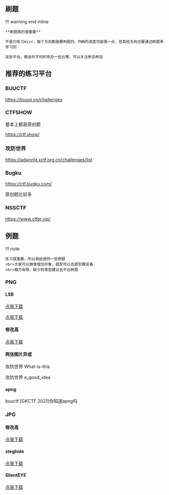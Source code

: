 ## **刷题**

!!! warning end inline

    **刷题真的很重要**
    
    不是只练习misc，每个方向都是要刷题的，PWN的进度可能慢一点，但其他方向也要通过刷题来学习的
    
    这些平台，都会时不时的举办一些比赛，可以关注参加参加



## **推荐的练习平台**


### BUUCTF

https://buuoj.cn/challenges

### CTFSHOW

基本上都是原创题

https://ctf.show/

### 攻防世界

https://adworld.xctf.org.cn/challenges/list

### Bugku

https://ctf.bugku.com/

原创题比较多

### NSSCTF

https://www.ctfer.vip/



## **例题**

!!! note

    练习很重要，所以我给提供一些例题
    <br>大家可以做做增加印象，题型可以去题型概览看
    <br>精力有限，缺少的类型建议去平台刷题

### PNG

#### LSB

[点我下载](https://file.shenghuo2.top/file/misc_file/HAVE_graph_flag.png)

[点我下载](https://file.shenghuo2.top/file/misc_file/stego.png)

#### 修改高

[点我下载](https://file.shenghuo2.top/file/misc_file/%E9%AB%98.png)

#### 两张图片异或

攻防世界 What-is-this

攻防世界 a_good_idea

#### apng

buuctf [GKCTF 2021]你知道apng吗

### JPG

#### 修改高

[点我下载](https://file.shenghuo2.top/file/misc_file/%E9%AB%98.jpg)

#### steghide

[点我下载](https://file.shenghuo2.top/file/misc_file/steghide.jpg)

#### SlientEYE

[点我下载](https://file.shenghuo2.top/file/misc_file/%E6%B2%89%E9%BB%98%E7%9A%84%E7%9C%BC.jpg)
